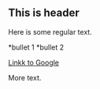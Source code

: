 ## This is header

Here is some regular text.

*bullet 1
*bullet 2

[Linkk to Google](http://www.google.com)

More text.
